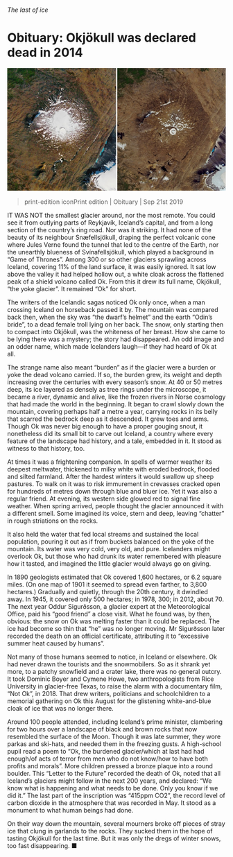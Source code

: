 ###### The last of ice

# Obituary: Okjökull was declared dead in 2014 

![image](images/20190921_obp001.jpg) 

> print-edition iconPrint edition | Obituary | Sep 21st 2019 

IT WAS NOT the smallest glacier around, nor the most remote. You could see it from outlying parts of Reykjavík, Iceland’s capital, and from a long section of the country’s ring road. Nor was it striking. It had none of the beauty of its neighbour Snæfellsjökull, draping the perfect volcanic cone where Jules Verne found the tunnel that led to the centre of the Earth, nor the unearthly blueness of Svínafellsjökull, which played a background in “Game of Thrones”. Among 300 or so other glaciers sprawling across Iceland, covering 11% of the land surface, it was easily ignored. It sat low above the valley it had helped hollow out, a white cloak across the flattened peak of a shield volcano called Ok. From this it drew its full name, Okjökull, “the yoke glacier”. It remained “Ok” for short. 

The writers of the Icelandic sagas noticed Ok only once, when a man crossing Iceland on horseback passed it by. The mountain was compared back then, when the sky was “the dwarf’s helmet” and the earth “Odin’s bride”, to a dead female troll lying on her back. The snow, only starting then to compact into Okjökull, was the whiteness of her breast. How she came to be lying there was a mystery; the story had disappeared. An odd image and an odder name, which made Icelanders laugh—if they had heard of Ok at all. 

The strange name also meant “burden” as if the glacier were a burden or yoke the dead volcano carried. If so, the burden grew, its weight and depth increasing over the centuries with every season’s snow. At 40 or 50 metres deep, its ice layered as densely as tree rings under the microscope, it became a river, dynamic and alive, like the frozen rivers in Norse cosmology that had made the world in the beginning. It began to crawl slowly down the mountain, covering perhaps half a metre a year, carrying rocks in its belly that scarred the bedrock deep as it descended. It grew toes and arms. Though Ok was never big enough to have a proper gouging snout, it nonetheless did its small bit to carve out Iceland, a country where every feature of the landscape had history, and a tale, embedded in it. It stood as witness to that history, too. 

At times it was a frightening companion. In spells of warmer weather its deepest meltwater, thickened to milky white with eroded bedrock, flooded and silted farmland. After the hardest winters it would swallow up sheep pastures. To walk on it was to risk immurement in crevasses cracked open for hundreds of metres down through blue and bluer ice. Yet it was also a regular friend. At evening, its western side glowed red to signal fine weather. When spring arrived, people thought the glacier announced it with a different smell. Some imagined its voice, stern and deep, leaving “chatter” in rough striations on the rocks. 

It also held the water that fed local streams and sustained the local population, pouring it out as if from buckets balanced on the yoke of the mountain. Its water was very cold, very old, and pure. Icelanders might overlook Ok, but those who had drunk its water remembered with pleasure how it tasted, and imagined the little glacier would always go on giving. 

In 1890 geologists estimated that Ok covered 1,600 hectares, or 6.2 square miles. (On one map of 1901 it seemed to spread even farther, to 3,800 hectares.) Gradually and quietly, through the 20th century, it dwindled away. In 1945, it covered only 500 hectares; in 1978, 300; in 2012, about 70. The next year Oddur Sigurðsson, a glacier expert at the Meteorological Office, paid his “good friend” a close visit. What he found was, by then, obvious: the snow on Ok was melting faster than it could be replaced. The ice had become so thin that “he” was no longer moving. Mr Sigurðsson later recorded the death on an official certificate, attributing it to “excessive summer heat caused by humans”. 

Not many of those humans seemed to notice, in Iceland or elsewhere. Ok had never drawn the tourists and the snowmobilers. So as it shrank yet more, to a patchy snowfield and a crater lake, there was no general outcry. It took Dominic Boyer and Cymene Howe, two anthropologists from Rice University in glacier-free Texas, to raise the alarm with a documentary film, “Not Ok”, in 2018. That drew writers, politicians and schoolchildren to a memorial gathering on Ok this August for the glistening white-and-blue cloak of ice that was no longer there. 

Around 100 people attended, including Iceland’s prime minister, clambering for two hours over a landscape of black and brown rocks that now resembled the surface of the Moon. Though it was late summer, they wore parkas and ski-hats, and needed them in the freezing gusts. A high-school pupil read a poem to “Ok, the burdened glacier/which at last had had enough/of acts of terror from men who do not know/how to have both profits and morals”. More children pressed a bronze plaque into a round boulder. This “Letter to the Future” recorded the death of Ok, noted that all Iceland’s glaciers might follow in the next 200 years, and declared: “We know what is happening and what needs to be done. Only you know if we did it.” The last part of the inscription was “415ppm CO2”, the record level of carbon dioxide in the atmosphere that was recorded in May. It stood as a monument to what human beings had done. 

On their way down the mountain, several mourners broke off pieces of stray ice that clung in garlands to the rocks. They sucked them in the hope of tasting Okjökull for the last time. But it was only the dregs of winter snows, too fast disappearing. ■ 

